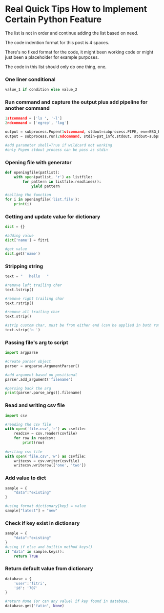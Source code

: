 # Real Quick Tips How to Implement Certain Python Feature
The list is not in order and continue adding the list based on need.

The code indention format for this post is 4 spaces.

There's no fixed format for the code, it might been working code or might just been a placeholder for example purposes.

The code in this list should only do one thing, one.

### One liner conditional 
```python
value_1 if condition else value_2
```

### Run command and capture the output plus add pipeline for another command
```python
1stcommand = ['ls ', '-l']
2ndcommand = ['egrep', 'log']

output = subprocess.Popen(1stcommand, stdout=subprocess.PIPE, env=EBG_ENV)
output = subprocess.run(2ndcommand, stdin=pat_info.stdout, stdout=subprocess.PIPE)

#add parameter shell=True if wildcard not working
#only Popen stdout process can be pass as stdin
```

### Opening file with generator
```python
def openingfile(patlist):
    with open(patlist, 'r') as listfile:
        for pattern in listfile.readlines():
            yield pattern

#calling the function
for i in openingfile('list.file'):
    print(i)
```

### Getting and update value for dictionary
```python
dict = {}

#adding value
dict['name'] = fitri

#get value
dict.get('name')
```

### Stripping string
```python
text = "   hello   "

#remove left trailing char
text.lstrip()

#remove right trailing char
text.rstrip()

#remove all trailing char
text.strip()

#strip custom char, must be from either end (can be applied in both rstrip and lstrip)
text.strip('o ')
```
### Passing file's arg to script
```python
import argparse

#create parser object
parser = argparse.ArgumentParser()

#add argument based on positional
parser.add_argument('filename')

#parsing back the arg
print(parser.parse_args().filename)
```
### Read and writing csv file
```python
import csv

#reading the csv file
with open('file.csv','r') as csvfile:
    readcsv = csv.reader(csvfile)
    for row in readcsv:
        print(row)
        
#writing csv file
with open('file.csv','w') as csvfile:
    writecsv = csv.writer(csvfile)
    writecsv.writerow(['one', 'two'])
```
### Add value to dict
```python
sample = {
    "data":"existing"
}

#using format dictionary[key] = value
sample["latest"] = "new"
```
### Check if key exist in dictionary
```python
sample = {
    "data":"existing"
}
#using if else and builtin method keys()
if "data" in sample.keys():
    return True
```
### Return default value from dictionary
```python
database = {
    'user':'fitri',
    'id': '707'
}

#return None (or can any value) if key found in database.
database.get('fatin', None)

```
  
  
  
  
  
  
  
  
  
  
  
  
  
  
  
  
  
  
  
  
  
